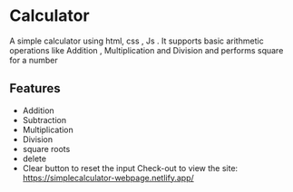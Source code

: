 # Calculator
A simple calculator using html, css , Js . 
It supports basic arithmetic operations like Addition , Multiplication and Division and performs square for a number 

## Features

- Addition
- Subtraction
- Multiplication
- Division
- square roots 
- delete
- Clear button to reset the input
 Check-out to view the site:
https://simplecalculator-webpage.netlify.app/
